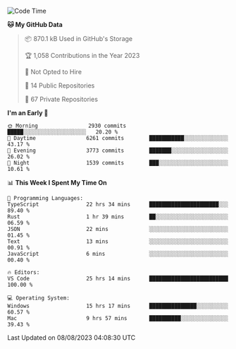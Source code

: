 <!--START_SECTION:waka-->
![Code Time](http://img.shields.io/badge/Code%20Time-4%2C423%20hrs%2055%20mins-blue)

**🐱 My GitHub Data** 

> 📦 870.1 kB Used in GitHub's Storage 
 > 
> 🏆 1,058 Contributions in the Year 2023
 > 
> 🚫 Not Opted to Hire
 > 
> 📜 14 Public Repositories 
 > 
> 🔑 67 Private Repositories 
 > 
**I'm an Early 🐤** 

```text
🌞 Morning                2930 commits        █████░░░░░░░░░░░░░░░░░░░░   20.20 % 
🌆 Daytime                6261 commits        ███████████░░░░░░░░░░░░░░   43.17 % 
🌃 Evening                3773 commits        ███████░░░░░░░░░░░░░░░░░░   26.02 % 
🌙 Night                  1539 commits        ███░░░░░░░░░░░░░░░░░░░░░░   10.61 % 
```


📊 **This Week I Spent My Time On** 

```text
💬 Programming Languages: 
TypeScript               22 hrs 34 mins      ██████████████████████░░░   89.40 % 
Rust                     1 hr 39 mins        ██░░░░░░░░░░░░░░░░░░░░░░░   06.59 % 
JSON                     22 mins             ░░░░░░░░░░░░░░░░░░░░░░░░░   01.45 % 
Text                     13 mins             ░░░░░░░░░░░░░░░░░░░░░░░░░   00.91 % 
JavaScript               6 mins              ░░░░░░░░░░░░░░░░░░░░░░░░░   00.40 % 

🔥 Editors: 
VS Code                  25 hrs 14 mins      █████████████████████████   100.00 % 

💻 Operating System: 
Windows                  15 hrs 17 mins      ███████████████░░░░░░░░░░   60.57 % 
Mac                      9 hrs 57 mins       ██████████░░░░░░░░░░░░░░░   39.43 % 
```


 Last Updated on 08/08/2023 04:08:30 UTC
<!--END_SECTION:waka-->

